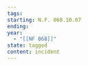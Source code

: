 ```yaml
---
tags:
starting: N.F. 068.10.07
ending:
year:
  - "[[NF 068]]"
state: tagged
content: incident
---
```

